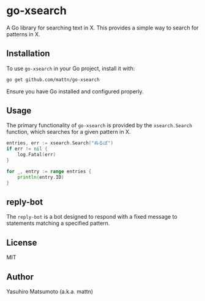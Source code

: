 # go-xsearch

A Go library for searching text in X. This provides a simple way to search for patterns in X.

## Installation

To use `go-xsearch` in your Go project, install it with:

```bash
go get github.com/mattn/go-xsearch
```

Ensure you have Go installed and configured properly.

## Usage

The primary functionality of `go-xsearch` is provided by the `xsearch.Search` function, which searches for a given pattern in X.

```go
entries, err := xsearch.Search("ぬるぽ")
if err != nil {
    log.Fatal(err)
}

for _, entry := range entries {
    println(entry.ID)
}
```

## reply-bot

The `reply-bot` is a bot designed to respond with a fixed message to statements matching a specified pattern.

## License

MIT

## Author

Yasuhiro Matsumoto (a.k.a. mattn)
